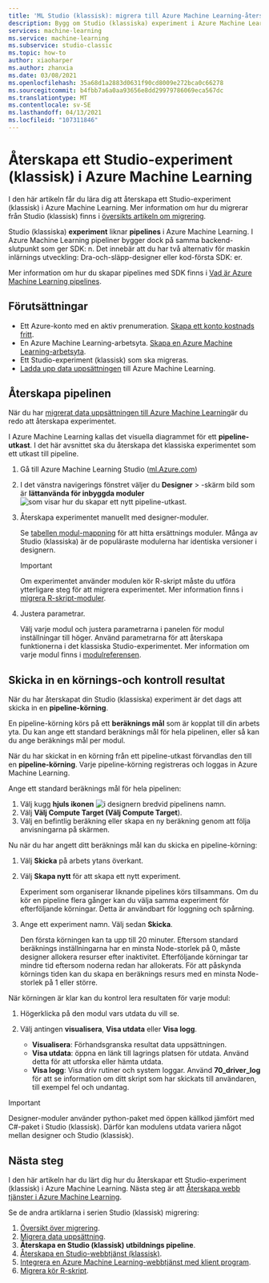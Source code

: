 ```yaml
---
title: 'ML Studio (klassisk): migrera till Azure Machine Learning-återskapa experiment'
description: Bygg om Studio (klassiska) experiment i Azure Machine Learning designer.
services: machine-learning
ms.service: machine-learning
ms.subservice: studio-classic
ms.topic: how-to
author: xiaoharper
ms.author: zhanxia
ms.date: 03/08/2021
ms.openlocfilehash: 35a68d1a2883d0631f90cd8009e272bca0c66278
ms.sourcegitcommit: b4fbb7a6a0aa93656e8dd29979786069eca567dc
ms.translationtype: MT
ms.contentlocale: sv-SE
ms.lasthandoff: 04/13/2021
ms.locfileid: "107311846"
---
```

# <a name="rebuild-a-studio-classic-experiment-in-azure-machine-learning"></a>Återskapa ett Studio-experiment (klassisk) i Azure Machine Learning

I den här artikeln får du lära dig att återskapa ett Studio-experiment (klassisk) i Azure Machine Learning. Mer information om hur du migrerar från Studio (klassisk) finns i [översikts artikeln om migrering](migrate-overview.md).

Studio (klassiska) **experiment** liknar **pipelines** i Azure Machine Learning. I Azure Machine Learning pipeliner bygger dock på samma backend-slutpunkt som ger SDK: n. Det innebär att du har två alternativ för maskin inlärnings utveckling: Dra-och-släpp-designer eller kod-första SDK: er.

Mer information om hur du skapar pipelines med SDK finns i [Vad är Azure Machine Learning pipelines](../concept-ml-pipelines.md#building-pipelines-with-the-python-sdk).


## <a name="prerequisites"></a>Förutsättningar

- Ett Azure-konto med en aktiv prenumeration. [Skapa ett konto kostnads fritt](https://azure.microsoft.com/free/?WT.mc_id=A261C142F).
- En Azure Machine Learning-arbetsyta. [Skapa en Azure Machine Learning-arbetsyta](../how-to-manage-workspace.md#create-a-workspace).
- Ett Studio-experiment (klassisk) som ska migreras.
- [Ladda upp data uppsättningen](migrate-register-dataset.md) till Azure Machine Learning.

## <a name="rebuild-the-pipeline"></a>Återskapa pipelinen

När du har [migrerat data uppsättningen till Azure Machine Learning](migrate-register-dataset.md)är du redo att återskapa experimentet.

I Azure Machine Learning kallas det visuella diagrammet för ett **pipeline-utkast**. I det här avsnittet ska du återskapa det klassiska experimentet som ett utkast till pipeline.

1. Gå till Azure Machine Learning Studio ([ml.Azure.com](https://ml.azure.com))
1. I det vänstra navigerings fönstret väljer du **Designer** > -skärm bild som är **lättanvända för inbyggda moduler** ![ som visar hur du skapar ett nytt pipeline-utkast.](../media/tutorial-designer-automobile-price-train-score/launch-designer.png)

1. Återskapa experimentet manuellt med designer-moduler.
    
    Se [tabellen modul-mappning](migrate-overview.md#studio-classic-and-designer-module-mapping) för att hitta ersättnings moduler. Många av Studio (klassiska) är de populäraste modulerna har identiska versioner i designern.

    > [!Important]
    > Om experimentet använder modulen kör R-skript måste du utföra ytterligare steg för att migrera experimentet. Mer information finns i [migrera R-skript-moduler](migrate-execute-r-script.md).

1. Justera parametrar.
    
    Välj varje modul och justera parametrarna i panelen för modul inställningar till höger. Använd parametrarna för att återskapa funktionerna i det klassiska Studio-experimentet. Mer information om varje modul finns i [modulreferensen](../algorithm-module-reference/module-reference.md).

## <a name="submit-a-run-and-check-results"></a>Skicka in en körnings-och kontroll resultat

När du har återskapat din Studio (klassiska) experiment är det dags att skicka in en **pipeline-körning**.

En pipeline-körning körs på ett **beräknings mål** som är kopplat till din arbets yta. Du kan ange ett standard beräknings mål för hela pipelinen, eller så kan du ange beräknings mål per modul.

När du har skickat in en körning från ett pipeline-utkast förvandlas den till en **pipeline-körning**. Varje pipeline-körning registreras och loggas in Azure Machine Learning.

Ange ett standard beräknings mål för hela pipelinen:
1. Välj kugg **hjuls ikonen** ![ i designern ](../media/tutorial-designer-automobile-price-train-score/gear-icon.png) bredvid pipelinens namn.
1. Välj **Välj Compute Target (Välj Compute Target**).
1. Välj en befintlig beräkning eller skapa en ny beräkning genom att följa anvisningarna på skärmen.

Nu när du har angett ditt beräknings mål kan du skicka en pipeline-körning:

1. Välj **Skicka** på arbets ytans överkant.
1. Välj **Skapa nytt** för att skapa ett nytt experiment.
    
    Experiment som organiserar liknande pipelines körs tillsammans. Om du kör en pipeline flera gånger kan du välja samma experiment för efterföljande körningar. Detta är användbart för loggning och spårning.
1. Ange ett experiment namn. Välj sedan **Skicka**.

    Den första körningen kan ta upp till 20 minuter. Eftersom standard beräknings inställningarna har en minsta Node-storlek på 0, måste designer allokera resurser efter inaktivitet. Efterföljande körningar tar mindre tid eftersom noderna redan har allokerats. För att påskynda körnings tiden kan du skapa en beräknings resurs med en minsta Node-storlek på 1 eller större.

När körningen är klar kan du kontrol lera resultaten för varje modul:

1. Högerklicka på den modul vars utdata du vill se.
1. Välj antingen **visualisera**, **Visa utdata** eller **Visa logg**.

    - **Visualisera**: Förhandsgranska resultat data uppsättningen.
    - **Visa utdata**: öppna en länk till lagrings platsen för utdata. Använd detta för att utforska eller hämta utdata. 
    - **Visa logg**: Visa driv rutiner och system loggar. Använd **70_driver_log** för att se information om ditt skript som har skickats till användaren, till exempel fel och undantag.

> [!IMPORTANT]
> Designer-moduler använder python-paket med öppen källkod jämfört med C#-paket i Studio (klassisk). Därför kan modulens utdata variera något mellan designer och Studio (klassisk). 


## <a name="next-steps"></a>Nästa steg

I den här artikeln har du lärt dig hur du återskapar ett Studio-experiment (klassisk) i Azure Machine Learning. Nästa steg är att [Återskapa webb tjänster i Azure Machine Learning](migrate-rebuild-web-service.md).


Se de andra artiklarna i serien Studio (klassisk) migrering:

1. [Översikt över migrering](migrate-overview.md).
1. [Migrera data uppsättning](migrate-register-dataset.md).
1. **Återskapa en Studio (klassisk) utbildnings pipeline**.
1. [Återskapa en Studio-webbtjänst (klassisk)](migrate-rebuild-web-service.md).
1. [Integrera en Azure Machine Learning-webbtjänst med klient program](migrate-rebuild-integrate-with-client-app.md).
1. [Migrera kör R-skript](migrate-execute-r-script.md).
